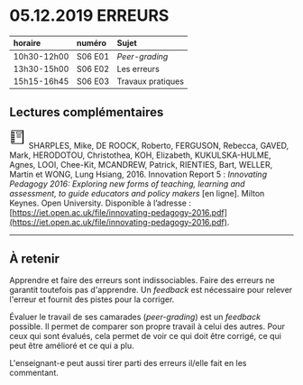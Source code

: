 # 05.12.2019 ERREURS

| horaire | numéro | Sujet |
| :------ | :----- | :---- |
| 10h30-12h00 | S06 E01 | *Peer-grading* |
| 13h30-15h00 | S06 E02 | Les erreurs |
| 15h15-16h45 | S06 E03 | Travaux pratiques |

## Lectures complémentaires

![report](img/report.svg) SHARPLES, Mike, DE ROOCK, Roberto, FERGUSON, Rebecca, GAVED, Mark, HERODOTOU, Christothea, KOH, Elizabeth, KUKULSKA-HULME, Agnes, LOOI, Chee-Kit, MCANDREW, Patrick, RIENTIES, Bart, WELLER, Martin et WONG, Lung Hsiang, 2016. Innovation Report 5 : *Innovating Pedagogy 2016: Exploring new forms of teaching, learning and assessment, to guide educators and policy makers* [en ligne]. Milton Keynes. Open University. Disponible à l’adresse : [https://iet.open.ac.uk/file/innovating-pedagogy-2016.pdf](https://iet.open.ac.uk/file/innovating-pedagogy-2016.pdf).


---

## À retenir

Apprendre et faire des erreurs sont indissociables. Faire des erreurs ne garantit toutefois pas d'apprendre. Un *feedback* est nécessaire pour relever l'erreur et fournit des pistes pour la corriger.

Évaluer le travail de ses camarades (*peer-grading*) est un *feedback* possible. Il permet de comparer son propre travail à celui des autres. Pour ceux qui sont évalués, cela permet de voir ce qui doit être corrigé, ce qui peut être amélioré et ce qui a plu.

L'enseignant-e peut aussi tirer parti des erreurs il/elle fait en les commentant.
